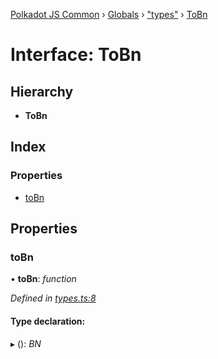 [Polkadot JS Common](../README.md) › [Globals](../globals.md) › ["types"](../modules/_types_.md) › [ToBn](_types_.tobn.md)

# Interface: ToBn

## Hierarchy

* **ToBn**

## Index

### Properties

* [toBn](_types_.tobn.md#tobn)

## Properties

###  toBn

• **toBn**: *function*

*Defined in [types.ts:8](https://github.com/polkadot-js/common/blob/4ce452b4/packages/util/src/types.ts#L8)*

#### Type declaration:

▸ (): *BN*
